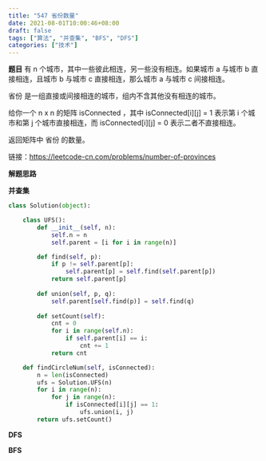 ```yaml
---
title: "547 省份数量"
date: 2021-08-01T10:00:46+08:00
draft: false
tags: ["算法", "并查集", "BFS", "DFS"]
categories: ["技术"]
---
```

**题目**
有 n 个城市，其中一些彼此相连，另一些没有相连。如果城市 a 与城市 b 直接相连，且城市 b 与城市 c 直接相连，那么城市 a 与城市 c 间接相连。

省份 是一组直接或间接相连的城市，组内不含其他没有相连的城市。

给你一个 n x n 的矩阵 isConnected ，其中 isConnected[i][j] = 1 表示第 i 个城市和第 j 个城市直接相连，而 isConnected[i][j] = 0 表示二者不直接相连。

返回矩阵中 省份 的数量。

链接：https://leetcode-cn.com/problems/number-of-provinces

**解题思路**

**并查集**

```python
class Solution(object):

    class UFS():
        def __init__(self, n):
            self.n = n
            self.parent = [i for i in range(n)]

        def find(self, p):
            if p != self.parent[p]:
                self.parent[p] = self.find(self.parent[p])
            return self.parent[p]
        
        def union(self, p, q):
            self.parent[self.find(p)] = self.find(q)
        
        def setCount(self):
            cnt = 0
            for i in range(self.n):
                if self.parent[i] == i:
                    cnt += 1
            return cnt

    def findCircleNum(self, isConnected):
        n = len(isConnected)
        ufs = Solution.UFS(n)
        for i in range(n):
            for j in range(n):
                if isConnected[i][j] == 1:
                    ufs.union(i, j)
        return ufs.setCount()
```

**DFS**

**BFS**

